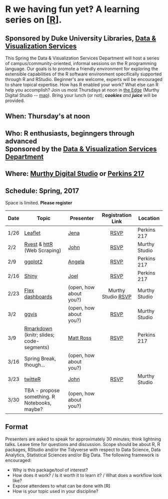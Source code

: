 # R we having fun yet‽  A learning series on [[R](https://en.wikipedia.org/wiki/R_(programming_language))].
## Sponsored by Duke University Libraries, [Data & Visualization Services](http://library.duke.edu/data)
This Spring the Data & Visualization Services Department will host a series of campus/community-oriented, informal sessions on the R programming language.  Our goals is to promote a friendly environment for exploring the extensible capabilities of the R software environment specifically supported through R and RStudio.  Beginner's are welcome, experts will be encouraged to share topical expertise.  How has R enabled your work?  What else can R help you accomplish?  Join us most Thursdays at noon in [the Edge](http://library.duke.edu/edge) (Murthy Digital Studio -- [map](http://library.duke.edu/edge/spaces)).  Bring your lunch (or not); <i>**cookies** and **juice**</i> will be provided.

## When:  Thursday's at noon

## Who:  R enthusiasts, beginngers through advanced <br>Sponsored by the [Data & Visualization Services Department](http://library.duke.edu/data) 

## Where:  [Murthy Digital Studio](http://library.duke.edu/edge/spaces) or [Perkins 217](http://libcms.oit.duke.edu/sites/default/media/django/web/media/locationguide/maps/perk_FLOOR2_8.16.jpg)

## Schedule: Spring, 2017
Space is limited. **Please register**

| Date  | Topic      | Presenter | Registration Link | Location
| ----- | ---------- | --------- |:-----------------:| --------
1/26 | [Leaflet](https://rstudio.github.io/leaflet/) | [Jena](https://github.com/jlhapp) | [RSVP](http://duke.libcal.com/event/2980715) | Perkins 217
2/2 | [Rvest](https://blog.rstudio.org/2014/11/24/rvest-easy-web-scraping-with-r/) & [httR](https://github.com/hadley/httr/) (Web Scraping) |  [John](https://github.com/libjohn) | [RSVP](http://duke.libcal.com/event/2980717) | Murthy Studio
2/9 | [ggplot2](http://ggplot2.org/) | [Angela](https://github.com/amz25)  | [RSVP](http://duke.libcal.com/event/2980722) | Perkins 217
2/16 | [Shiny](http://shiny.rstudio.com/) | [Joel](https://github.com/herndonj)  | [RSVP](http://duke.libcal.com/event/2980726) | Perkins 217 
2/23 | [Flex dashboards](http://rmarkdown.rstudio.com/flexdashboard/) | (open, how about you?) | Murthy Studio [RSVP](http://duke.libcal.com/event/2980741) | Murthy Studio
3/2 | [ggvis](http://ggvis.rstudio.com/) | (open, how about you?) | [RSVP](http://duke.libcal.com/event/2980747) | Murthy Studio
3/9 | [Rmarkdown](http://rmarkdown.rstudio.com/) (knitr; slides; code-segments) | [Matt Ross](http://matthewrvross.com/)  | [RSVP](http://duke.libcal.com/event/2980749) | Perkins 217
3/16 | Spring Break, though... | (open, how about you?) | &nbsp; | 
3/23 | [twitteR](https://www.r-bloggers.com/search/Twitter/) | [John](https://github.com/libjohn)  | [RSVP](http://duke.libcal.com/event/2980750) | Murthy Studio 
3/30 | TBA - propose something.  R Notebooks, maybe? | (open, how about you?) | &nbsp; | 

## Format
Presenters are asked to speak for approximately 30 minutes; think lightning talks.  Leave time for questions and discussion.  Scope should be about R, R packages, RStudio and/or the Tidyverse with respect to Data Science, Data Analytics, Statistical Sciences and/or Big Data.   The following framework is encouraged:  
* Why is this package/tool of interest?  
* How does it work?  /  Is it worth it to learn it?  / What does a workflow look like?  
* Expose attendees to what can be done with [R]  
* How is your topic used in your discipline?  


